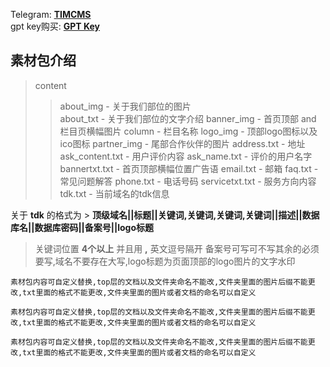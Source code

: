 Telegram: **[TIMCMS](https://t.me/timcms)**  
gpt key购买: **[GPT Key](https://gpt.myyjjpp.com)**  

## 素材包介绍
>content
>> about_img - 关于我们部位的图片  
>> about_txt - 关于我们部位的文字介绍
>> banner_img - 首页顶部 and 栏目页横幅图片
>> column - 栏目名称
>> logo_img - 顶部logo图标以及ico图标
>> partner_img - 尾部合作伙伴的图片
>> address.txt - 地址
>> ask_content.txt - 用户评价内容
>> ask_name.txt - 评价的用户名字
>> bannertxt.txt - 首页顶部横幅位置广告语
>> email.txt - 邮箱
>> faq.txt - 常见问题解答
>> phone.txt - 电话号码
>> servicetxt.txt - 服务方向内容
>> tdk.txt - 当前域名的tdk信息

关于 **tdk** 的格式为 > **顶级域名||标题||关键词,关键词,关键词,关键词||描述||数据库名||数据库密码||备案号||logo标题**
> 关键词位置 **4个以上** 并且用 **,** 英文逗号隔开 备案号可写可不写其余的必须要写,域名不要存在大写,logo标题为页面顶部的logo图片的文字水印



`素材包内容可自定义替换,top层的文档以及文件夹命名不能改,文件夹里面的图片后缀不能更改,txt里面的格式不能更改,文件夹里面的图片或者文档的命名可以自定义`  

`素材包内容可自定义替换,top层的文档以及文件夹命名不能改,文件夹里面的图片后缀不能更改,txt里面的格式不能更改,文件夹里面的图片或者文档的命名可以自定义`  

`素材包内容可自定义替换,top层的文档以及文件夹命名不能改,文件夹里面的图片后缀不能更改,txt里面的格式不能更改,文件夹里面的图片或者文档的命名可以自定义`  



